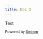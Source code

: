 ```yaml
---
title: Doc 3
---
```

Test

<SwmMeta version="3.0.0" repo-id="Z2l0aHViJTNBJTNBZmlzaC1zcGVlY2glM0ElM0FJZGl0WWVnZXJTd2ltbQ==" repo-name="fish-speech"><sup>Powered by [Swimm](https://staging.swimm.cloud/)</sup></SwmMeta>
